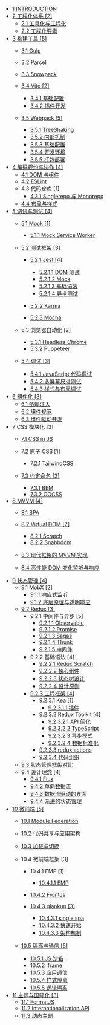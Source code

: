   - [1 INTRODUCTION](/INTRODUCTION.md)
  - [2 工程化体系 [2]](/工程化体系/README.md)
    - [2.1 工具化与工程化](/工程化体系/工具化与工程化.md)
    - [2.2 工程化要素](/工程化体系/工程化要素.md)
  - [3 构建工具 [5]](/构建工具/README.md)
    - [3.1 Gulp](/构建工具/Gulp/README.md)
      
    - [3.2 Parcel](/构建工具/Parcel/README.md)
      
    - [3.3 Snowpack](/构建工具/Snowpack/README.md)
      
    - [3.4 Vite [2]](/构建工具/Vite/README.md)
      - [3.4.1 基础配置](/构建工具/Vite/基础配置.md)
      - [3.4.2 插件开发](/构建工具/Vite/插件开发.md)
    - [3.5 Webpack [5]](/构建工具/Webpack/README.md)
      - [3.5.1 TreeShaking](/构建工具/Webpack/TreeShaking.md)
      - [3.5.2 内部机制](/构建工具/Webpack/内部机制.md)
      - [3.5.3 基础配置](/构建工具/Webpack/基础配置.md)
      - [3.5.4 开发环境](/构建工具/Webpack/开发环境.md)
      - [3.5.5 打包部署](/构建工具/Webpack/打包部署.md)
  - [4 编码规约与协作 [4]](/编码规约与协作/README.md)
    - [4.1 DOM 与组件](/编码规约与协作/DOM%20与组件.md)
    - [4.2 ESLint](/编码规约与协作/ESLint.md)
    - 4.3 代码仓库 [1]
      - [4.3.1 Singlerepo 与 Monorepo](/编码规约与协作/代码仓库/Singlerepo%20与%20Monorepo.md)
    - [4.4 布局与样式](/编码规约与协作/布局与样式.md)
  - [5 调试与测试 [4]](/调试与测试/README.md)
    - [5.1 Mock [1]](/调试与测试/Mock/README.md)
      - [5.1.1 Mock Service Worker](/调试与测试/Mock/Mock%20Service%20Worker.md)
    - [5.2 测试框架 [3]](/调试与测试/测试框架/README.md)
      - [5.2.1 Jest [4]](/调试与测试/测试框架/Jest/README.md)
        - [5.2.1.1 DOM 测试](/调试与测试/测试框架/Jest/DOM%20测试.md)
        - [5.2.1.2 Mock](/调试与测试/测试框架/Jest/Mock.md)
        - [5.2.1.3 基础语法](/调试与测试/测试框架/Jest/基础语法.md)
        - [5.2.1.4 异步测试](/调试与测试/测试框架/Jest/异步测试.md)
      - [5.2.2 Karma](/调试与测试/测试框架/Karma/README.md)
        
      - [5.2.3 Mocha](/调试与测试/测试框架/Mocha/README.md)
        
    - 5.3 浏览器自动化 [2]
      - [5.3.1 Headless Chrome](/调试与测试/浏览器自动化/Headless-Chrome.md)
      - [5.3.2 Puppeteer](/调试与测试/浏览器自动化/Puppeteer.md)
    - [5.4 调试 [3]](/调试与测试/调试/README.md)
      - [5.4.1 JavaScript 代码调试](/调试与测试/调试/JavaScript%20代码调试.md)
      - [5.4.2 多屏幕尺寸测试](/调试与测试/调试/多屏幕尺寸测试.md)
      - [5.4.3 样式与布局调试](/调试与测试/调试/样式与布局调试.md)
  - [6 组件化 [3]](/组件化/README.md)
    - [6.1 依赖注入](/组件化/依赖注入.md)
    - [6.2 组件规范](/组件化/组件规范.md)
    - [6.3 组件驱动开发](/组件化/组件驱动开发.md)
  - 7 CSS 模块化 [3]
    - [7.1 CSS in JS](/CSS%20模块化/CSS-in-JS/README.md)
      
    - [7.2 原子 CSS [1]](/CSS%20模块化/原子%20CSS/README.md)
      - [7.2.1 TailwindCSS](/CSS%20模块化/原子%20CSS/TailwindCSS.md)
    - [7.3 约定命名 [2]](/CSS%20模块化/约定命名/README.md)
      - [7.3.1 BEM](/CSS%20模块化/约定命名/BEM.md)
      - [7.3.2 OOCSS](/CSS%20模块化/约定命名/OOCSS.md)
  - [8 MVVM [4]](/MVVM/README.md)
    - [8.1 SPA](/MVVM/SPA/README.md)
      
    - [8.2 Virtual DOM [2]](/MVVM/Virtual%20DOM/README.md)
      - [8.2.1 Scratch](/MVVM/Virtual%20DOM/Scratch.md)
      - [8.2.2 Snabbdom](/MVVM/Virtual%20DOM/Snabbdom.md)
    - [8.3 现代框架的 MVVM 实现](/MVVM/现代框架的%20MVVM%20实现.md)
    - [8.4 高性能 DOM 变化监听与响应](/MVVM/高性能%20DOM%20变化监听与响应.md)
  - [9 状态管理 [4]](/状态管理/README.md)
    - [9.1 MobX [2]](/状态管理/MobX/README.md)
      - [9.1.1 响应式监听](/状态管理/MobX/响应式监听.md)
      - [9.1.2 底层原理与透明响应](/状态管理/MobX/底层原理与透明响应.md)
    - [9.2 Redux [3]](/状态管理/Redux/README.md)
      - 9.2.1 中间件与异步 [5]
        - [9.2.1.1 Observable](/状态管理/Redux/中间件与异步/Observable.md)
        - [9.2.1.2 Promise](/状态管理/Redux/中间件与异步/Promise.md)
        - [9.2.1.3 Sagas](/状态管理/Redux/中间件与异步/Sagas.md)
        - [9.2.1.4 Thunk](/状态管理/Redux/中间件与异步/Thunk.md)
        - [9.2.1.5 中间件](/状态管理/Redux/中间件与异步/中间件.md)
      - 9.2.2 基础语法 [4]
        - [9.2.2.1 Redux Scratch](/状态管理/Redux/基础语法/Redux%20Scratch.md)
        - [9.2.2.2 核心组件](/状态管理/Redux/基础语法/核心组件.md)
        - [9.2.2.3 状态树设计](/状态管理/Redux/基础语法/状态树设计.md)
        - [9.2.2.4 设计原则](/状态管理/Redux/基础语法/设计原则.md)
      - [9.2.3 工程框架 [4]](/状态管理/Redux/工程框架/README.md)
        - [9.2.3.1 Kea [1]](/状态管理/Redux/工程框架/Kea/README.md)
          - [9.2.3.1.1 插件](/状态管理/Redux/工程框架/Kea/插件.md)
        - [9.2.3.2 Redux Toolkit [4]](/状态管理/Redux/工程框架/Redux%20Toolkit/README.md)
          - [9.2.3.2.1 API 简化](/状态管理/Redux/工程框架/Redux%20Toolkit/API%20简化.md)
          - [9.2.3.2.2 TypeScript](/状态管理/Redux/工程框架/Redux%20Toolkit/TypeScript.md)
          - [9.2.3.2.3 异步模式](/状态管理/Redux/工程框架/Redux%20Toolkit/异步模式.md)
          - [9.2.3.2.4 数据标准化](/状态管理/Redux/工程框架/Redux%20Toolkit/数据标准化.md)
        - [9.2.3.3 redux actions](/状态管理/Redux/工程框架/redux-actions.md)
        - [9.2.3.4 代码组织](/状态管理/Redux/工程框架/代码组织.md)
    - [9.3 状态管理框架对比](/状态管理/状态管理框架对比.md)
    - 9.4 设计理念 [4]
      - [9.4.1 Flux](/状态管理/设计理念/Flux.md)
      - [9.4.2 单向数据流](/状态管理/设计理念/单向数据流.md)
      - [9.4.3 数据流驱动的界面](/状态管理/设计理念/数据流驱动的界面.md)
      - [9.4.4 渐进的状态管理](/状态管理/设计理念/渐进的状态管理.md)
  - [10 微前端 [5]](/微前端/README.md)
    - [10.1 Module Federation](/微前端/Module%20Federation/README.md)
      
    - [10.2 代码共享与应用架构](/微前端/代码共享与应用架构.md)
    - [10.3 加载与切换](/微前端/加载与切换/README.md)
      
    - 10.4 微前端框架 [3]
      - 10.4.1 EMP [1]
        - [10.4.1.1 EMP](/微前端/微前端框架/EMP/EMP.md)
      - [10.4.2 FrontJs](/微前端/微前端框架/FrontJs/README.md)
        
      - [10.4.3 qiankun [3]](/微前端/微前端框架/qiankun/README.md)
        - [10.4.3.1 single spa](/微前端/微前端框架/qiankun/single-spa.md)
        - [10.4.3.2 快速开始](/微前端/微前端框架/qiankun/快速开始.md)
        - [10.4.3.3 架构机制](/微前端/微前端框架/qiankun/架构机制.md)
    - [10.5 隔离与通信 [5]](/微前端/隔离与通信/README.md)
      - [10.5.1 JS 沙箱](/微前端/隔离与通信/JS%20沙箱.md)
      - [10.5.2 iframe](/微前端/隔离与通信/iframe.md)
      - [10.5.3 应用通信](/微前端/隔离与通信/应用通信.md)
      - [10.5.4 样式隔离](/微前端/隔离与通信/样式隔离.md)
      - [10.5.5 逻辑隔离](/微前端/隔离与通信/逻辑隔离.md)
  - [11 主题与国际化 [3]](/主题与国际化/README.md)
    - [11.1 FormatJS](/主题与国际化/FormatJS.md)
    - [11.2 Internationalization API](/主题与国际化/Internationalization%20API.md)
    - [11.3 动态主题](/主题与国际化/动态主题.md)